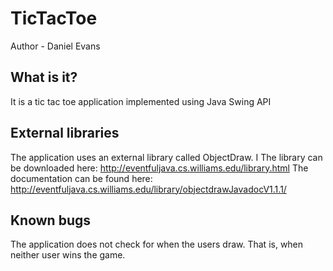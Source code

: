 # TicTacToe

Author - Daniel Evans 

What is it?
-------------
It is a tic tac toe application implemented using Java Swing API 

External libraries 
--------------------
The application uses an external library called ObjectDraw. I
The library can be downloaded here: http://eventfuljava.cs.williams.edu/library.html
The documentation can be found here: http://eventfuljava.cs.williams.edu/library/objectdrawJavadocV1.1.1/

Known bugs 
-------------
The application does not check for when the users draw. That is, when neither user wins the game.

